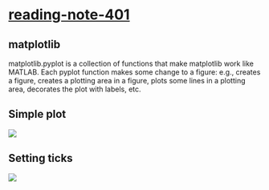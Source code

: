 # [reading-note-401](https://mohammadsilwadi.github.io/reading-note-401/)

##   matplotlib
matplotlib.pyplot is a collection of functions that make matplotlib work like MATLAB. Each pyplot function makes some change to a figure: e.g., creates a figure, creates a plotting area in a figure, plots some lines in a plotting area, decorates the plot with labels, etc.
## Simple plot 
![](https://matplotlib.org/3.1.1/_images/sphx_glr_simple_plot_001.png)
## Setting ticks 
![](https://raw.githubusercontent.com/rougier/matplotlib-tutorial/master/figures/exercice_6.png)